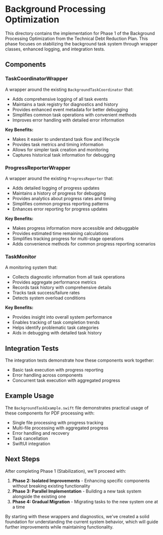# Background Processing Optimization

This directory contains the implementation for Phase 1 of the Background Processing Optimization
from the Technical Debt Reduction Plan. This phase focuses on stabilizing the background task
system through wrapper classes, enhanced logging, and integration tests.

## Components

### TaskCoordinatorWrapper

A wrapper around the existing `BackgroundTaskCoordinator` that:
- Adds comprehensive logging of all task events
- Maintains a task registry for diagnostics and history
- Provides enhanced event metadata for better debugging
- Simplifies common task operations with convenient methods
- Improves error handling with detailed error information

**Key Benefits:**
- Makes it easier to understand task flow and lifecycle
- Provides task metrics and timing information
- Allows for simpler task creation and monitoring
- Captures historical task information for debugging

### ProgressReporterWrapper

A wrapper around the existing `ProgressReporter` that:
- Adds detailed logging of progress updates
- Maintains a history of progress for debugging
- Provides analytics about progress rates and timing
- Simplifies common progress reporting patterns
- Enhances error reporting for progress updates

**Key Benefits:**
- Makes progress information more accessible and debuggable
- Provides estimated time remaining calculations
- Simplifies tracking progress for multi-stage operations
- Adds convenience methods for common progress reporting scenarios

### TaskMonitor

A monitoring system that:
- Collects diagnostic information from all task operations
- Provides aggregate performance metrics
- Records task history with comprehensive details
- Tracks task success/failure rates
- Detects system overload conditions

**Key Benefits:**
- Provides insight into overall system performance
- Enables tracking of task completion trends
- Helps identify problematic task categories
- Aids in debugging with detailed task history

## Integration Tests

The integration tests demonstrate how these components work together:
- Basic task execution with progress reporting
- Error handling across components
- Concurrent task execution with aggregated progress

## Example Usage

The `BackgroundTaskExample.swift` file demonstrates practical usage of these components
for PDF processing with:
- Single file processing with progress tracking
- Multi-file processing with aggregated progress
- Error handling and recovery
- Task cancellation
- SwiftUI integration

## Next Steps

After completing Phase 1 (Stabilization), we'll proceed with:
1. **Phase 2: Isolated Improvements** - Enhancing specific components without breaking existing functionality
2. **Phase 3: Parallel Implementation** - Building a new task system alongside the existing one
3. **Phase 4: Gradual Migration** - Migrating tasks to the new system one at a time

By starting with these wrappers and diagnostics, we've created a solid foundation for understanding
the current system behavior, which will guide further improvements while maintaining functionality. 